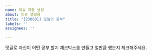 ```yaml
---
name: 이슈 자동 생성
about: 이슈 생성용
title: "[230601] 오늘의 공부"
labels: ''
assignees: ''

---
```


댓글로 자신이 어떤 공부 할지 체크박스를 만들고 얼만큼 했는지 체크해주세요.
